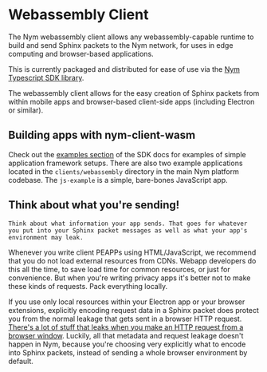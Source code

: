 # Webassembly Client 

The Nym webassembly client allows any webassembly-capable runtime to build and send Sphinx packets to the Nym network, for uses in edge computing and browser-based applications. 

This is currently packaged and distributed for ease of use via the [Nym Typescript SDK library](../sdk/typescript.md). 

The webassembly client allows for the easy creation of Sphinx packets from within mobile apps and browser-based client-side apps (including Electron or similar). 

## Building apps with nym-client-wasm

Check out the [examples section](../sdk/typescript.md#using-the-sdk) of the SDK docs for examples of simple application framework setups. There are also two example applications located in the `clients/webassembly` directory in the main Nym platform codebase. The `js-example` is a simple, bare-bones JavaScript app. 

## Think about what you're sending!
```admonish caution 
Think about what information your app sends. That goes for whatever you put into your Sphinx packet messages as well as what your app's environment may leak.
```

Whenever you write client PEAPPs using HTML/JavaScript, we recommend that you do not load external resources from CDNs. Webapp developers do this all the time, to save load time for common resources, or just for convenience. But when you're writing privacy apps it's better not to make these kinds of requests. Pack everything locally.

If you use only local resources within your Electron app or your browser extensions, explicitly encoding request data in a Sphinx packet does protect you from the normal leakage that gets sent in a browser HTTP request. [There's a lot of stuff that leaks when you make an HTTP request from a browser window](https://panopticlick.eff.org/). Luckily, all that metadata and request leakage doesn't happen in Nym, because you're choosing very explicitly what to encode into Sphinx packets, instead of sending a whole browser environment by default.

